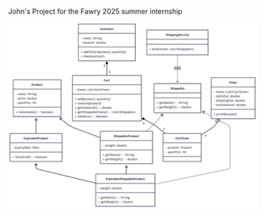 John's Project for the Fawry 2025 summer internship

<img src="Class Diagram for Fawry's Ecommerce System.png">
